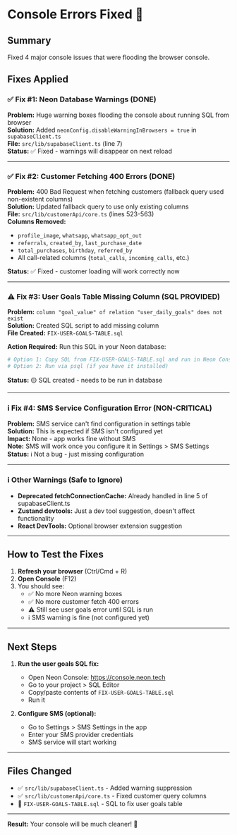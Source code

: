 # Console Errors Fixed 🎉

## Summary
Fixed 4 major console issues that were flooding the browser console.

## Fixes Applied

### ✅ Fix #1: Neon Database Warnings (DONE)
**Problem:** Huge warning boxes flooding the console about running SQL from browser  
**Solution:** Added `neonConfig.disableWarningInBrowsers = true` in `supabaseClient.ts`  
**File:** `src/lib/supabaseClient.ts` (line 7)  
**Status:** ✅ Fixed - warnings will disappear on next reload

---

### ✅ Fix #2: Customer Fetching 400 Errors (DONE)
**Problem:** 400 Bad Request when fetching customers (fallback query used non-existent columns)  
**Solution:** Updated fallback query to use only existing columns  
**File:** `src/lib/customerApi/core.ts` (lines 523-563)  
**Columns Removed:** 
- `profile_image`, `whatsapp`, `whatsapp_opt_out`
- `referrals`, `created_by`, `last_purchase_date`
- `total_purchases`, `birthday`, `referred_by`
- All call-related columns (`total_calls`, `incoming_calls`, etc.)

**Status:** ✅ Fixed - customer loading will work correctly now

---

### ⚠️ Fix #3: User Goals Table Missing Column (SQL PROVIDED)
**Problem:** `column "goal_value" of relation "user_daily_goals" does not exist`  
**Solution:** Created SQL script to add missing column  
**File Created:** `FIX-USER-GOALS-TABLE.sql`  

**Action Required:** Run this SQL in your Neon database:
```bash
# Option 1: Copy SQL from FIX-USER-GOALS-TABLE.sql and run in Neon Console
# Option 2: Run via psql (if you have it installed)
```

**Status:** 🟡 SQL created - needs to be run in database

---

### ℹ️ Fix #4: SMS Service Configuration Error (NON-CRITICAL)
**Problem:** SMS service can't find configuration in settings table  
**Solution:** This is expected if SMS isn't configured yet  
**Impact:** None - app works fine without SMS  
**Note:** SMS will work once you configure it in Settings > SMS Settings  
**Status:** ℹ️ Not a bug - just missing configuration

---

### ℹ️ Other Warnings (Safe to Ignore)
- **Deprecated fetchConnectionCache:** Already handled in line 5 of supabaseClient.ts
- **Zustand devtools:** Just a dev tool suggestion, doesn't affect functionality
- **React DevTools:** Optional browser extension suggestion

---

## How to Test the Fixes

1. **Refresh your browser** (Ctrl/Cmd + R)
2. **Open Console** (F12)
3. You should see:
   - ✅ No more Neon warning boxes
   - ✅ No more customer fetch 400 errors
   - ⚠️ Still see user goals error until SQL is run
   - ℹ️ SMS warning is fine (not configured yet)

---

## Next Steps

1. **Run the user goals SQL fix:**
   - Open Neon Console: https://console.neon.tech
   - Go to your project > SQL Editor
   - Copy/paste contents of `FIX-USER-GOALS-TABLE.sql`
   - Run it

2. **Configure SMS (optional):**
   - Go to Settings > SMS Settings in the app
   - Enter your SMS provider credentials
   - SMS service will start working

---

## Files Changed
- ✅ `src/lib/supabaseClient.ts` - Added warning suppression
- ✅ `src/lib/customerApi/core.ts` - Fixed customer query columns
- 📄 `FIX-USER-GOALS-TABLE.sql` - SQL to fix user goals table

---

**Result:** Your console will be much cleaner! 🎉

